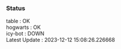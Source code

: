 ### Status


table : OK  
hogwarts : OK  
icy-bot : DOWN  
Latest Update : 2023-12-12 15:08:26.226668
